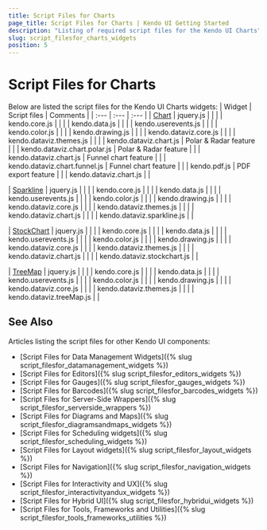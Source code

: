 ```yaml
---
title: Script Files for Charts
page_title: Script Files for Charts | Kendo UI Getting Started
description: "Listing of required script files for the Kendo UI Charts"
slug: script_filesfor_charts_widgets
position: 5
---
```


# Script Files for Charts

Below are listed the script files for the Kendo UI Charts widgets:
| Widget | Script files | Comments |
| :---   | :---         | :---     |
| [Chart](http://demos.telerik.com/kendo-ui/chart-api/index) | jquery.js | |
| | kendo.core.js | |
| | kendo.data.js | |
| | kendo.userevents.js | |
| | kendo.color.js | |
| | kendo.drawing.js | |
| | kendo.dataviz.core.js | |
| | kendo.dataviz.themes.js | |
| | kendo.dataviz.chart.js | Polar & Radar feature |
| | kendo.dataviz.chart.polar.js | Polar & Radar feature |
| | kendo.dataviz.chart.js | Funnel chart feature |
| | kendo.dataviz.chart.funnel.js | Funnel chart feature |
| | kendo.pdf.js | PDF export feature |
| | kendo.dataviz.chart.js | |

| [Sparkline](http://demos.telerik.com/kendo-ui/sparklines/index) | jquery.js | |
| | kendo.core.js | |
| | kendo.data.js | |
| | kendo.userevents.js | |
| | kendo.color.js | |
| | kendo.drawing.js | |
| | kendo.dataviz.core.js | |
| | kendo.dataviz.themes.js | |
| | kendo.dataviz.chart.js | |
| | kendo.dataviz.sparkline.js | |

| [StockChart](http://demos.telerik.com/kendo-ui/financial/index) | jquery.js | |
| | kendo.core.js | |
| | kendo.data.js | |
| | kendo.userevents.js | |
| | kendo.color.js | |
| | kendo.drawing.js | |
| | kendo.dataviz.core.js | |
| | kendo.dataviz.themes.js | |
| | kendo.dataviz.chart.js | |
| | kendo.dataviz.stockchart.js | |

| [TreeMap](http://demos.telerik.com/kendo-ui/treemap/index) | jquery.js | |
| | kendo.core.js | |
| | kendo.data.js | |
| | kendo.userevents.js | |
| | kendo.color.js | |
| | kendo.drawing.js | |
| | kendo.dataviz.core.js | |
| | kendo.dataviz.themes.js | |
| | kendo.dataviz.treeMap.js | |


## See Also

Articles listing the script files for other Kendo UI components:

+ [Script Files for Data Management Widgets]({% slug script_filesfor_datamanagement_widgets %})
+ [Script Files for Editors]({% slug script_filesfor_editors_widgets %})
+ [Script Files for Gauges]({% slug script_filesfor_gauges_widgets %})
+ [Script Files for Barcodes]({% slug script_filesfor_barcodes_widgets %})
+ [Script Files for Server-Side Wrappers]({% slug script_filesfor_serverside_wrappers %})
+ [Script Files for Diagrams and Maps]({% slug script_filesfor_diagramsandmaps_widgets %})
+ [Script Files for Scheduling widgets]({% slug script_filesfor_scheduling_widgets %})
+ [Script Files for Layout widgets]({% slug script_filesfor_layout_widgets %})
+ [Script Files for Navigation]({% slug script_filesfor_navigation_widgets %})
+ [Script Files for Interactivity and UX]({% slug script_filesfor_interactivityandux_widgets %})
+ [Script Files for Hybrid UI]({% slug script_filesfor_hybridui_widgets %})
+ [Script Files for Tools, Frameworks and Utilities]({% slug script_filesfor_tools_frameworks_utilities %})

